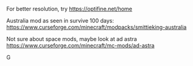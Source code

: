 

For better resolution, try https://optifine.net/home

Australia mod as seen in survive 100 days: https://www.curseforge.com/minecraft/modpacks/smittieking-australia

Not sure about space mods, maybe look at ad astra https://www.curseforge.com/minecraft/mc-mods/ad-astra

G